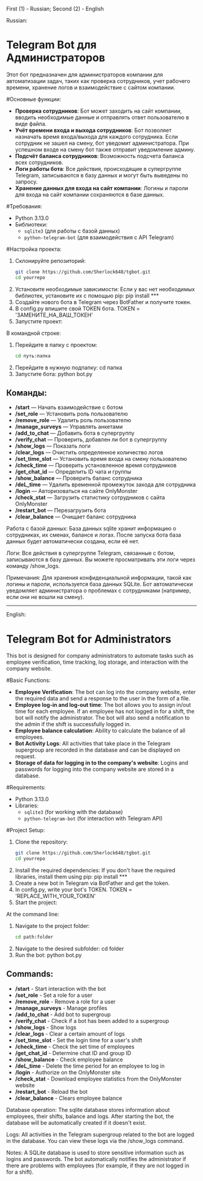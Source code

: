 First (1) - Russian;
Second (2) - English

Russian:
# Telegram Bot для Администраторов

Этот бот предназначен для администраторов компании для автоматизации задач, таких как проверка сотрудников, учет рабочего времени, хранение логов и взаимодействие с сайтом компании.

#Основные функции:
- **Проверка сотрудников**: Бот может заходить на сайт компании, вводить необходимые данные и отправлять ответ пользователю в виде файла.
- **Учёт времени входа и выхода сотрудников**: Бот позволяет назначать время входа/выхода для каждого сотрудника. Если сотрудник не зашел на смену, бот уведомит администратора. При успешном входе на смену бот также отправит уведомление админу.
- **Подсчёт баланса сотрудников**: Возможность подсчета баланса всех сотрудников.
- **Логи работы бота**: Все действия, происходящие в супергруппе Telegram, записываются в базу данных и могут быть выведены по запросу.
- **Хранение данных для входа на сайт компании**: Логины и пароли для входа на сайт компании сохраняются в базе данных.

#Требования:
- Python 3.13.0
- Библиотеки:
  - `sqlite3` (для работы с базой данных)
  - `python-telegram-bot` (для взаимодействия с API Telegram)

#Настройка проекта:
1. Склонируйте репозиторий:
   ```bash
   git clone https://github.com/Sherlock648/tgbot.git
   cd yourrepo
   
2. Установите необходимые зависимости: Если у вас нет необходимых библиотек, установите их с помощью pip:
   pip install ***
3. Создайте нового бота в Telegram через BotFather и получите токен.
4. В config.py впишите свой TOKEN бота.
   TOKEN = 'ЗАМЕНИТЕ_НА_ВАШ_ТОКЕН'
5. Запустите проект:

В командной строке:

1. Перейдите в папку с проектом:
   ```bash
   cd путь:папка
2. Перейдите в нужную подпапку:
   cd папка
3. Запустите бота:
  python bot.py

## Команды:
- **/start** — Начать взаимодействие с ботом
- **/set_role** — Установить роль пользователю
- **/remove_role** — Удалить роль пользователю
- **/manage_surveys** — Управлять анкетами
- **/add_to_chat** — Добавить бота в супергруппу
- **/verify_chat** — Проверить, добавлен ли бот в супергруппу
- **/show_logs** — Показать логи
- **/clear_logs** — Очистить определенное количество логов
- **/set_time_slot** — Установить время входа на смену пользователю
- **/check_time** — Проверить установленное время сотрудников
- **/get_chat_id** — Определить ID чата и группы
- **/show_balance** — Проверить баланс сотрудника
- **/deL_time** — Удалить временной промежуток захода для сотрудника
- **/login** — Авторизоваться на сайте OnlyMonster
- **/check_stat** — Загрузить статистику сотрудников с сайта OnlyMonster
- **/restart_bot** — Перезагрузить бота
- **/clear_balance** — Очищает баланс сотрудника


Работа с базой данных:
База данных sqlite хранит информацию о сотрудниках, их сменах, балансе и логах. После запуска бота база данных будет автоматически создана, если её нет.

Логи:
Все действия в супергруппе Telegram, связанные с ботом, записываются в базу данных. Вы можете просматривать эти логи через команду /show_logs.

Примечания:
Для хранения конфиденциальной информации, такой как логины и пароли, используется база данных SQLite.
Бот автоматически уведомляет администратора о проблемах с сотрудниками (например, если они не вошли на смену).
__________________________________________________________________________________________________________________________________________________________________________________________________________________________________________________________________________________________
English:
# Telegram Bot for Administrators

This bot is designed for company administrators to automate tasks such as employee verification, time tracking, log storage, and interaction with the company website.

#Basic Functions:
- **Employee Verification**: The bot can log into the company website, enter the required data and send a response to the user in the form of a file.
- **Employee log-in and log-out time**: The bot allows you to assign in/out time for each employee. If an employee has not logged in for a shift, the bot will notify the administrator. The bot will also send a notification to the admin if the shift is successfully logged in.
- **Employee balance calculation**: Ability to calculate the balance of all employees.
- **Bot Activity Logs**: All activities that take place in the Telegram supergroup are recorded in the database and can be displayed on request.
- **Storage of data for logging in to the company's website**: Logins and passwords for logging into the company website are stored in a database.

#Requirements:
- Python 3.13.0
- Libraries:
  - `sqlite3` (for working with the database)
  - `python-telegram-bot` (for interaction with Telegram API)

#Project Setup:
1. Clone the repository:
   ```bash
   git clone https://github.com/Sherlock648/tgbot.git
   cd yourrepo
   
2. Install the required dependencies: If you don't have the required libraries, install them using pip:
   pip install ***
3. Create a new bot in Telegram via BotFather and get the token.
4. In config.py, write your bot's TOKEN.
   TOKEN = 'REPLACE_WITH_YOUR_TOKEN'
5. Start the project:

At the command line:

1. Navigate to the project folder:
   ```bash
   cd path:folder
2. Navigate to the desired subfolder:
   cd folder
3. Run the bot:
  python bot.py


## Commands:
- **/start** - Start interaction with the bot
- **/set_role** - Set a role for a user
- **/remove_role** - Remove a role for a user
- **/manage_surveys** - Manage profiles
- **/add_to_chat** - Add bot to supergroup
- **/verify_chat** - Check if a bot has been added to a supergroup
- **/show_logs** - Show logs
- **/clear_logs** - Clear a certain amount of logs
- **/set_time_slot** - Set the login time for a user's shift
- **/check_time** - Check the set time of employees
- **/get_chat_id** - Determine chat ID and group ID
- **/show_balance** - Check employee balance
- **/deL_time** - Delete the time period for an employee to log in
- **/login** - Authorize on the OnlyMonster site
- **/check_stat** - Download employee statistics from the OnlyMonster website
- **/restart_bot** - Reload the bot
- **/clear_balance** - Clears employee balance

Database operation:
The sqlite database stores information about employees, their shifts, balance and logs. After starting the bot, the database will be automatically created if it doesn't exist.

Logs:
All activities in the Telegram supergroup related to the bot are logged in the database. You can view these logs via the /show_logs command.

Notes:
A SQLite database is used to store sensitive information such as logins and passwords.
The bot automatically notifies the administrator if there are problems with employees (for example, if they are not logged in for a shift).
